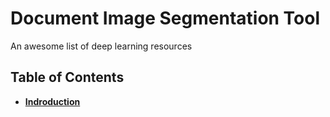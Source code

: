 # Document Image Segmentation Tool
An awesome list of deep learning resources

## Table of Contents
* **[Indroduction](#Indroduction)** 
